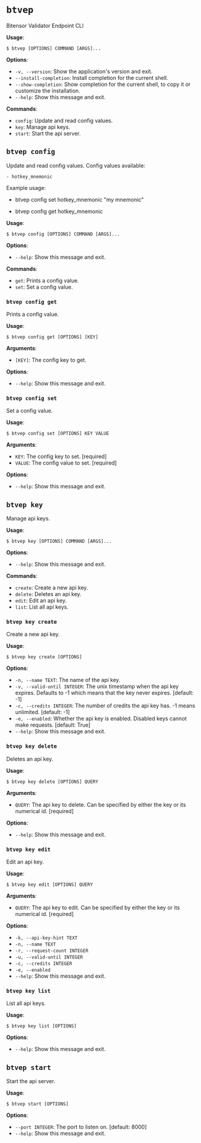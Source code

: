 # `btvep`

Bitensor Validator Endpoint CLI

**Usage**:

```console
$ btvep [OPTIONS] COMMAND [ARGS]...
```

**Options**:

* `-v, --version`: Show the application's version and exit.
* `--install-completion`: Install completion for the current shell.
* `--show-completion`: Show completion for the current shell, to copy it or customize the installation.
* `--help`: Show this message and exit.

**Commands**:

* `config`: Update and read config values.
* `key`: Manage api keys.
* `start`: Start the api server.

## `btvep config`

Update and read config values. Config values available:



    - hotkey_mnemonic



Example usage:

- btvep config set hotkey_mnemonic "my mnemonic"

- btvep config get hotkey_mnemonic

**Usage**:

```console
$ btvep config [OPTIONS] COMMAND [ARGS]...
```

**Options**:

* `--help`: Show this message and exit.

**Commands**:

* `get`: Prints a config value.
* `set`: Set a config value.

### `btvep config get`

Prints a config value.

**Usage**:

```console
$ btvep config get [OPTIONS] [KEY]
```

**Arguments**:

* `[KEY]`: The config key to get.

**Options**:

* `--help`: Show this message and exit.

### `btvep config set`

Set a config value.

**Usage**:

```console
$ btvep config set [OPTIONS] KEY VALUE
```

**Arguments**:

* `KEY`: The config key to set.  [required]
* `VALUE`: The config value to set.  [required]

**Options**:

* `--help`: Show this message and exit.

## `btvep key`

Manage api keys.

**Usage**:

```console
$ btvep key [OPTIONS] COMMAND [ARGS]...
```

**Options**:

* `--help`: Show this message and exit.

**Commands**:

* `create`: Create a new api key.
* `delete`: Deletes an api key.
* `edit`: Edit an api key.
* `list`: List all api keys.

### `btvep key create`

Create a new api key.

**Usage**:

```console
$ btvep key create [OPTIONS]
```

**Options**:

* `-n, --name TEXT`: The name of the api key.
* `-v, --valid-until INTEGER`: The unix timestamp when the api key expires. Defaults to -1 which means that the key never expires.  [default: -1]
* `-c, --credits INTEGER`: The number of credits the api key has. -1 means unlimited.  [default: -1]
* `-e, --enabled`: Whether the api key is enabled. Disabled keys cannot make requests.  [default: True]
* `--help`: Show this message and exit.

### `btvep key delete`

Deletes an api key.

**Usage**:

```console
$ btvep key delete [OPTIONS] QUERY
```

**Arguments**:

* `QUERY`: The api key to delete. Can be specified by either the key or its numerical id.  [required]

**Options**:

* `--help`: Show this message and exit.

### `btvep key edit`

Edit an api key.

**Usage**:

```console
$ btvep key edit [OPTIONS] QUERY
```

**Arguments**:

* `QUERY`: The api key to edit. Can be specified by either the key or its numerical id.  [required]

**Options**:

* `-k, --api-key-hint TEXT`
* `-n, --name TEXT`
* `-r, --request-count INTEGER`
* `-u, --valid-until INTEGER`
* `-c, --credits INTEGER`
* `-e, --enabled`
* `--help`: Show this message and exit.

### `btvep key list`

List all api keys.

**Usage**:

```console
$ btvep key list [OPTIONS]
```

**Options**:

* `--help`: Show this message and exit.

## `btvep start`

Start the api server.

**Usage**:

```console
$ btvep start [OPTIONS]
```

**Options**:

* `--port INTEGER`: The port to listen on.  [default: 8000]
* `--help`: Show this message and exit.
